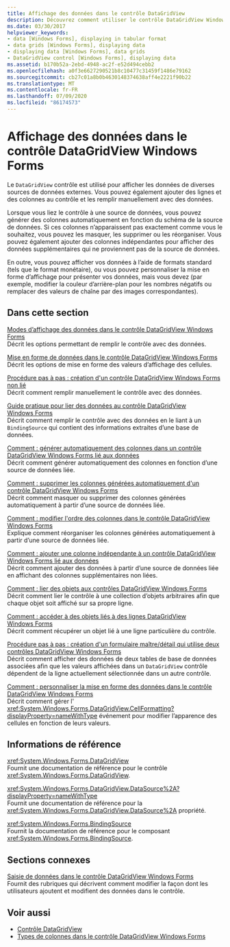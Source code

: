 ```yaml
---
title: Affichage des données dans le contrôle DataGridView
description: Découvrez comment utiliser le contrôle DataGridView Windows Forms pour afficher les données de diverses sources de données externes.
ms.date: 03/30/2017
helpviewer_keywords:
- data [Windows Forms], displaying in tabular format
- data grids [Windows Forms], displaying data
- displaying data [Windows Forms], data grids
- DataGridView control [Windows Forms], displaying data
ms.assetid: b170b52a-2ebd-4948-ac2f-e52d494cebb2
ms.openlocfilehash: a0f3e6627290521b8c10477c31459f1486e79162
ms.sourcegitcommit: cb27c01a8b0b4630148374638aff4e2221f90b22
ms.translationtype: MT
ms.contentlocale: fr-FR
ms.lasthandoff: 07/09/2020
ms.locfileid: "86174573"
---
```

# <a name="displaying-data-in-the-windows-forms-datagridview-control"></a>Affichage des données dans le contrôle DataGridView Windows Forms
Le `DataGridView` contrôle est utilisé pour afficher les données de diverses sources de données externes. Vous pouvez également ajouter des lignes et des colonnes au contrôle et les remplir manuellement avec des données.  
  
 Lorsque vous liez le contrôle à une source de données, vous pouvez générer des colonnes automatiquement en fonction du schéma de la source de données. Si ces colonnes n’apparaissent pas exactement comme vous le souhaitez, vous pouvez les masquer, les supprimer ou les réorganiser. Vous pouvez également ajouter des colonnes indépendantes pour afficher des données supplémentaires qui ne proviennent pas de la source de données.  
  
 En outre, vous pouvez afficher vos données à l’aide de formats standard (tels que le format monétaire), ou vous pouvez personnaliser la mise en forme d’affichage pour présenter vos données, mais vous devez (par exemple, modifier la couleur d’arrière-plan pour les nombres négatifs ou remplacer des valeurs de chaîne par des images correspondantes).  
  
## <a name="in-this-section"></a>Dans cette section  
 [Modes d’affichage des données dans le contrôle DataGridView Windows Forms](data-display-modes-in-the-windows-forms-datagridview-control.md)  
 Décrit les options permettant de remplir le contrôle avec des données.  
  
 [Mise en forme de données dans le contrôle DataGridView Windows Forms](data-formatting-in-the-windows-forms-datagridview-control.md)  
 Décrit les options de mise en forme des valeurs d’affichage des cellules.  
  
 [Procédure pas à pas : création d'un contrôle DataGridView Windows Forms non lié](walkthrough-creating-an-unbound-windows-forms-datagridview-control.md)  
 Décrit comment remplir manuellement le contrôle avec des données.  
  
 [Guide pratique pour lier des données au contrôle DataGridView Windows Forms](how-to-bind-data-to-the-windows-forms-datagridview-control.md)  
 Décrit comment remplir le contrôle avec des données en le liant à un `BindingSource` qui contient des informations extraites d’une base de données.  
  
 [Comment : générer automatiquement des colonnes dans un contrôle DataGridView Windows Forms lié aux données](autogenerate-columns-in-a-data-bound-wf-datagridview-control.md)  
 Décrit comment générer automatiquement des colonnes en fonction d’une source de données liée.  
  
 [Comment : supprimer les colonnes générées automatiquement d'un contrôle DataGridView Windows Forms](remove-autogenerated-columns-from-a-wf-datagridview-control.md)  
 Décrit comment masquer ou supprimer des colonnes générées automatiquement à partir d’une source de données liée.  
  
 [Comment : modifier l'ordre des colonnes dans le contrôle DataGridView Windows Forms](how-to-change-the-order-of-columns-in-the-windows-forms-datagridview-control.md)  
 Explique comment réorganiser les colonnes générées automatiquement à partir d’une source de données liée.  
  
 [Comment : ajouter une colonne indépendante à un contrôle DataGridView Windows Forms lié aux données](unbound-column-to-a-data-bound-datagridview.md)  
 Décrit comment ajouter des données à partir d’une source de données liée en affichant des colonnes supplémentaires non liées.  
  
 [Comment : lier des objets aux contrôles DataGridView Windows Forms](how-to-bind-objects-to-windows-forms-datagridview-controls.md)  
 Décrit comment lier le contrôle à une collection d’objets arbitraires afin que chaque objet soit affiché sur sa propre ligne.  
  
 [Comment : accéder à des objets liés à des lignes DataGridView Windows Forms](how-to-access-objects-bound-to-windows-forms-datagridview-rows.md)  
 Décrit comment récupérer un objet lié à une ligne particulière du contrôle.  
  
 [Procédure pas à pas : création d'un formulaire maître/détail qui utilise deux contrôles DataGridView Windows Forms](creating-a-master-detail-form-using-two-datagridviews.md)  
 Décrit comment afficher des données de deux tables de base de données associées afin que les valeurs affichées dans un `DataGridView` contrôle dépendent de la ligne actuellement sélectionnée dans un autre contrôle.  
  
 [Comment : personnaliser la mise en forme des données dans le contrôle DataGridView Windows Forms](how-to-customize-data-formatting-in-the-windows-forms-datagridview-control.md)  
 Décrit comment gérer l' <xref:System.Windows.Forms.DataGridView.CellFormatting?displayProperty=nameWithType> événement pour modifier l’apparence des cellules en fonction de leurs valeurs.  
  
## <a name="reference"></a>Informations de référence  
 <xref:System.Windows.Forms.DataGridView>  
 Fournit une documentation de référence pour le contrôle <xref:System.Windows.Forms.DataGridView>.  
  
 <xref:System.Windows.Forms.DataGridView.DataSource%2A?displayProperty=nameWithType>  
 Fournit une documentation de référence pour la <xref:System.Windows.Forms.DataGridView.DataSource%2A> propriété.  
  
 <xref:System.Windows.Forms.BindingSource>  
 Fournit la documentation de référence pour le composant <xref:System.Windows.Forms.BindingSource>.  
  
## <a name="related-sections"></a>Sections connexes  
 [Saisie de données dans le contrôle DataGridView Windows Forms](data-entry-in-the-windows-forms-datagridview-control.md)  
 Fournit des rubriques qui décrivent comment modifier la façon dont les utilisateurs ajoutent et modifient des données dans le contrôle.  
  
## <a name="see-also"></a>Voir aussi

- [Contrôle DataGridView](datagridview-control-windows-forms.md)
- [Types de colonnes dans le contrôle DataGridView Windows Forms](column-types-in-the-windows-forms-datagridview-control.md)
